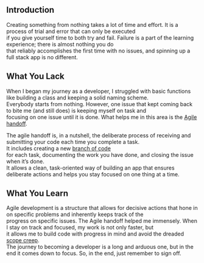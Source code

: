 ## Introduction

Creating something from nothing takes a lot of time and effort. It is a process of trial and error that can only be executed  
if you give yourself time to both try and fail. Failure is a part of the learning experience; there is almost nothing you do  
that reliably accomplishes the first time with no issues, and spinning up a full stack app is no different.

## What You Lack

When I began my journey as a developer, I struggled with basic functions like building a class and keeping a solid naming scheme.  
Everybody starts from nothing. However, one issue that kept coming back to bite me (and still does) is keeping myself on task and  
focusing on one issue until it is done. What helps me in this area is the [Agile handoff](https://www.interaction-design.org/literature/topics/design-handoffs).

The agile handoff is, in a nutshell, the deliberate process of receiving and submitting your code each time you complete a task.  
It includes creating a new [branch of code](https://www.perforce.com/blog/vcs/best-branching-strategies-high-velocity-development)  
for each task, documenting the work you have done, and closing the issue when it’s done.  
It allows a clean, task-oriented way of building an app that ensures deliberate actions and helps you stay focused on one thing at a time.

## What You Learn

Agile development is a structure that allows for decisive actions that hone in on specific problems and inherently keeps track of the  
progress on specific issues. The Agile handoff helped me immensely. When I stay on track and focused, my work is not only faster, but  
it allows me to build code with progress in mind and avoid the dreaded [scope creep](https://www.wrike.com/project-management-guide/faq/what-is-scope-creep-in-project-management/).  
The journey to becoming a developer is a long and arduous one, but in the end it comes down to focus. So, in the end, just remember to sign off.
